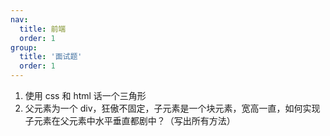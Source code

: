 ```yaml
---
nav:
  title: 前端
  order: 1
group:
  title: '面试题'
  order: 1
---
```


1. 使用 css 和 html 话一个三角形
2. 父元素为一个 div，狂傲不固定，子元素是一个块元素，宽高一直，如何实现子元素在父元素中水平垂直都剧中？（写出所有方法）
